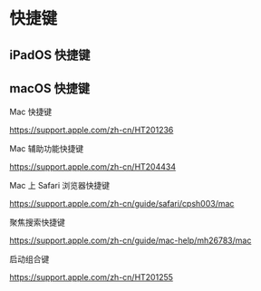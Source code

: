 # 快捷键


## iPadOS 快捷键



## macOS 快捷键

Mac 快捷键

https://support.apple.com/zh-cn/HT201236

Mac 辅助功能快捷键

https://support.apple.com/zh-cn/HT204434

Mac 上 Safari 浏览器快捷键

https://support.apple.com/zh-cn/guide/safari/cpsh003/mac

聚焦搜索快捷键

https://support.apple.com/zh-cn/guide/mac-help/mh26783/mac

启动组合键

https://support.apple.com/zh-cn/HT201255